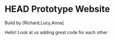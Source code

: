 HEAD
Prototype Website
=================

Build by [Richard,Lucy,Anna]

Hello! Look at us adding great code for each other

